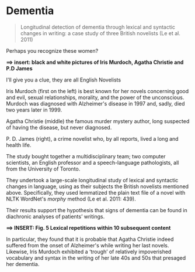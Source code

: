 # Dementia

> Longitudinal detection of dementia through lexical and syntactic changes in writing: a case study of three British novelists \(Le et al. 2011\)

Perhaps you recognize these women?

**==&gt; insert: black and white pictures of Iris Murdoch, Agatha Christie and P.D James**

I'll give you a clue, they are all English Novelists

Iris Murdoch \(first on the left\) is best known for her novels concerning good and evil, sexual relationships, morality, and the power of the unconscious. Murdoch was diagnosed with Alzheimer's disease in 1997 and, sadly, died two years later in 1999.

Agatha Christie \(middle\) the famous murder mystery author, long suspected of having the disease, but never diagnosed.

P. D. James \(right\), a crime novelist who, by all reports, lived a long and health life.

The study bought together a multidisciplinary team; two computer scientists, an English professor and a speech-language pathologists, all from the University of Toronto.

They undertook a large-scale longitudinal study of lexical and syntactic changes in language, using as their subjects the British novelists mentioned above. Specifically, they used lemmatized the plain text file of a novel with NLTK WordNet's _morphy_ method \(Le et al. 2011: 439\).

Their results support the hypothesis that signs of dementia can be found in diachronic analyses of patients’ writings.

**==&gt; INSERT: Fig. 5 Lexical repetitions within 10 subsequent content**

In particular, they found that it is probable that Agatha Christie indeed suffered from the onset of Alzheimer's while writing her last novels. Likewise, Iris Murdoch exhibited a ‘trough’ of relatively impoverished vocabulary and syntax in the writing of her late 40s and 50s that presaged her dementia.

